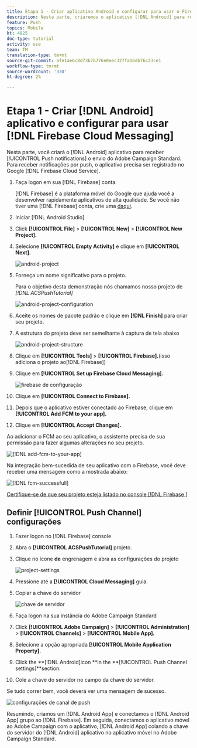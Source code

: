 ```yaml
---
title: Etapa 1 - Criar aplicativo Android e configurar para usar o Firebase Cloud Messaging
description: Nesta parte, criaremos o aplicativo [!DNL Android] para receber [!UICONTROL Push notifications] enviadas do Adobe Campaign Standard. Para receber notificações por push, o aplicativo precisa ser registrado com o [!DNL Firebase Cloud Service] do Google.
feature: Push
topics: Mobile
kt: 4825
doc-type: tutorial
activity: use
team: TM
translation-type: tm+mt
source-git-commit: afe1ae6c8d73b7b776e0eec327fa16db76c23ce1
workflow-type: tm+mt
source-wordcount: '330'
ht-degree: 2%

---
```



# Etapa 1 - Criar [!DNL Android] aplicativo e configurar para usar [!DNL Firebase Cloud Messaging]

Nesta parte, você criará o [!DNL Android] aplicativo para receber [!UICONTROL Push notifications] o envio do Adobe Campaign Standard. Para receber notificações por push, o aplicativo precisa ser registrado no Google [!DNL Firebase Cloud Service].

1. Faça logon em sua [!DNL Firebase] conta.

   [!DNL Firebase] é a plataforma móvel do Google que ajuda você a desenvolver rapidamente aplicativos de alta qualidade. Se você não tiver uma [!DNL Firebase] conta, crie uma [daqui](https://firebase.google.com).

2. Iniciar [!DNL Android Studio]
3. Click **[!UICONTROL File]** > **[!UICONTROL New]** > **[!UICONTROL New Project].**
4. Selecione **[!UICONTROL Empty Activity]** e clique em **[!UICONTROL Next].**

   ![android-project](assets/android-project.PNG)

5. Forneça um nome significativo para o projeto.

   Para o objetivo desta demonstração nós chamamos nosso projeto de *[!DNL ACSPushTutorial]*

   ![android-project-configuration](assets/android-project-configuration.PNG)

6. Aceite os nomes de pacote padrão e clique em **[!DNL Finish]** para criar seu projeto.
7. A estrutura do projeto deve ser semelhante à captura de tela abaixo

   ![android-project-structure](assets/android-project-structure.PNG)

8. Clique em **[!UICONTROL Tools]** > **[!UICONTROL Firebase].**(isso adiciona o projeto ao[!DNL Firebase])
9. Clique em **[!UICONTROL Set up Firebase Cloud Messaging].**

   ![firebase de configuração](assets/android-project-firebase-messaging.PNG)

10. Clique em **[!UICONTROL Connect to Firebase].**
11. Depois que o aplicativo estiver conectado ao Firebase, clique em **[!UICONTROL Add FCM to your app].**
12. Clique em **[!UICONTROL Accept Changes].**

   Ao adicionar o FCM ao seu aplicativo, o assistente precisa de sua permissão para fazer algumas alterações no seu projeto.

   ![[!DNL add-fcm-to-your-app]](assets/firebase-add-fcm-to-app.PNG)

Na integração bem-sucedida de seu aplicativo com o Firebase, você deve receber uma mensagem como a mostrada abaixo:

![[!DNL fcm-successfull]](assets/android-firebase-success.PNG)

[Certifique-se de que seu projeto esteja listado no console [!DNL Firebase ]](https://console.firebase.google.com/)

## Definir [!UICONTROL Push Channel] configurações

1. Fazer logon no [!DNL Firebase] console
2. Abra o **[!UICONTROL ACSPushTutorial]** projeto.
3. Clique no ícone **de** engrenagem e abra as configurações do projeto

   ![project-settings](assets/firebase-project-settings.PNG)

4. Pressione até a **[!UICONTROL Cloud Messaging]** guia.
5. Copiar a chave do servidor

   ![chave de servidor](assets/firebase-server-key.PNG)

6. Faça logon na sua instância do Adobe Campaign Standard
7. Click **[!UICONTROL Adobe Campaign]** > **[!UICONTROL Administration]** > **[!UICONTROL Channels]** > **[!UICONTROL Mobile App].**
8. Selecione a opção apropriada **[!UICONTROL Mobile Application Property].**
9. Click the **[!DNL Android]icon **in the **[!UICONTROL Push Channel settings]**section.
10. Cole a chave do servidor no campo da chave do servidor.

Se tudo correr bem, você deverá ver uma mensagem de sucesso.

![configurações de canal de push](assets/push-channel-settings.PNG)

Resumindo, criamos um [!DNL Android App] e conectamos o [!DNL Android App] grupo ao [!DNL Firebase]. Em seguida, conectamos o aplicativo móvel ao Adobe Campaign com o aplicativo, [!DNL Android App] colando a chave do servidor do [!DNL Android] aplicativo no aplicativo móvel no Adobe Campaign Standard.
